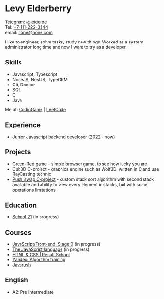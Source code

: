 # Levy Elderberry

Telegram: [@lelderbe](https://t.me/lelderbe)\
Tel: [+7-111-222-3344](tel:71112223344)\
email: [none@none.com](mailto:none@none.com)

I like to engineer, solve tasks, study new things. Worked as a system administrator long time and now I want to try as a developer.

## Skills

- Javascript, Typescript
- NodeJS, NestJS, TypeORM
- Git, Docker
- SQL
- C
- Java

Me at: [CodinGame](https://www.codingame.com/profile/d0411605e741f49294e1f264e8f9077c3730284) |
[LeetCode](https://leetcode.com/lelderbe/)

## Experience

- Junior Javascript backend developer (2022 - now)

## Projects

- [Green-Red game](https://github.com/lelderbe/green-red-game) - simple browser game, to see how lucky you are
- [Cub3D C-project](https://github.com/lelderbe/03-cub3D) - graphics engine such as Wolf3D, written in C and use RayCasting technic
- [Push_swap C-project](https://github.com/lelderbe/03-push_swap) - custom stack sort algorithm with second stack available and ability to view every element in stacks, but with some operations limitations

## Education

- [School 21](https://21-school.ru/) (in progress)

## Courses

- [JavaScript/Front-end. Stage 0](https://rs.school/js-stage0/) (in progress)
- [The JavaScript language](https://learn.javascript.ru/) (in progress)
- [HTML & CSS \| Result.School](https://vladilen.ru/beginner)
- [Yandex: Algorithm training](https://yandex.ru/yaintern/algorithm-training_1)
- [Javarush](https://javarush.ru/)

## English

- A2: Pre Intermediate
